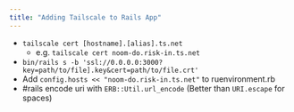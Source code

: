```yaml
---
title: "Adding Tailscale to Rails App"
---
```

  - `tailscale cert [hostname].[alias].ts.net` 
    - e.g. `tailscale cert noom-do.risk-in.ts.net`
  - `bin/rails s -b 'ssl://0.0.0.0:3000?key=path/to/file].key&cert=path/to/file.crt'`
  - Add `config.hosts << "noom-do.risk-in.ts.net"` to ruenvironment.rb
  - #rails encode uri with `ERB::Util.url_encode` (Better than `URI.escape` for spaces)